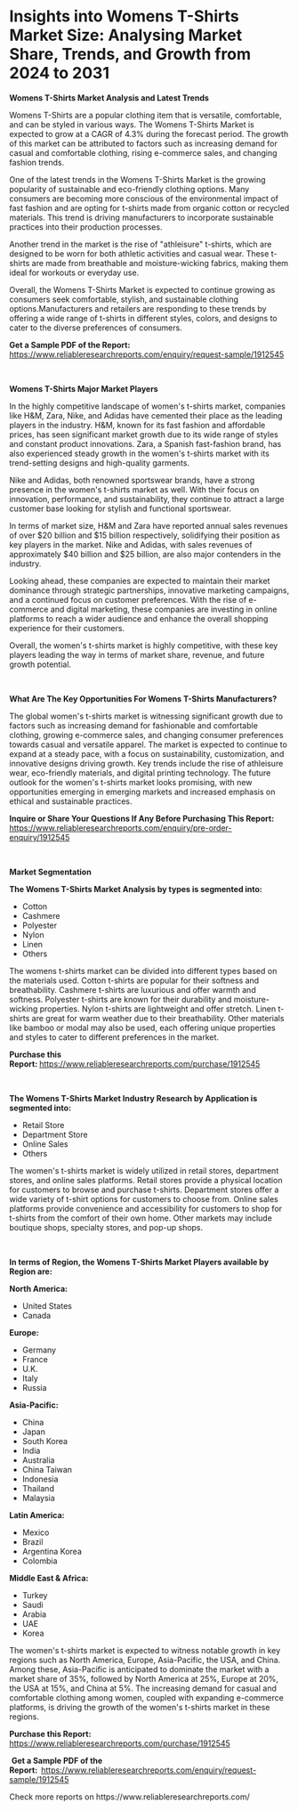 <p><h1>Insights into Womens T-Shirts Market Size: Analysing Market Share, Trends, and Growth from 2024 to 2031</h1></p><p><strong>Womens T-Shirts Market Analysis and Latest Trends</strong></p>
<p><p>Womens T-Shirts are a popular clothing item that is versatile, comfortable, and can be styled in various ways. The Womens T-Shirts Market is expected to grow at a CAGR of 4.3% during the forecast period. The growth of this market can be attributed to factors such as increasing demand for casual and comfortable clothing, rising e-commerce sales, and changing fashion trends.</p><p>One of the latest trends in the Womens T-Shirts Market is the growing popularity of sustainable and eco-friendly clothing options. Many consumers are becoming more conscious of the environmental impact of fast fashion and are opting for t-shirts made from organic cotton or recycled materials. This trend is driving manufacturers to incorporate sustainable practices into their production processes.</p><p>Another trend in the market is the rise of "athleisure" t-shirts, which are designed to be worn for both athletic activities and casual wear. These t-shirts are made from breathable and moisture-wicking fabrics, making them ideal for workouts or everyday use.</p><p>Overall, the Womens T-Shirts Market is expected to continue growing as consumers seek comfortable, stylish, and sustainable clothing options.Manufacturers and retailers are responding to these trends by offering a wide range of t-shirts in different styles, colors, and designs to cater to the diverse preferences of consumers.</p></p>
<p><strong>Get a Sample PDF of the Report:&nbsp;</strong> <a href="https://www.reliableresearchreports.com/enquiry/request-sample/1912545">https://www.reliableresearchreports.com/enquiry/request-sample/1912545</a></p>
<p>&nbsp;</p>
<p><strong>Womens T-Shirts Major Market Players</strong></p>
<p><p>In the highly competitive landscape of women's t-shirts market, companies like H&M, Zara, Nike, and Adidas have cemented their place as the leading players in the industry. H&M, known for its fast fashion and affordable prices, has seen significant market growth due to its wide range of styles and constant product innovations. Zara, a Spanish fast-fashion brand, has also experienced steady growth in the women's t-shirts market with its trend-setting designs and high-quality garments.</p><p>Nike and Adidas, both renowned sportswear brands, have a strong presence in the women's t-shirts market as well. With their focus on innovation, performance, and sustainability, they continue to attract a large customer base looking for stylish and functional sportswear.</p><p>In terms of market size, H&M and Zara have reported annual sales revenues of over $20 billion and $15 billion respectively, solidifying their position as key players in the market. Nike and Adidas, with sales revenues of approximately $40 billion and $25 billion, are also major contenders in the industry.</p><p>Looking ahead, these companies are expected to maintain their market dominance through strategic partnerships, innovative marketing campaigns, and a continued focus on customer preferences. With the rise of e-commerce and digital marketing, these companies are investing in online platforms to reach a wider audience and enhance the overall shopping experience for their customers.</p><p>Overall, the women's t-shirts market is highly competitive, with these key players leading the way in terms of market share, revenue, and future growth potential.</p></p>
<p>&nbsp;</p>
<p><strong>What Are The Key Opportunities For Womens T-Shirts Manufacturers?</strong></p>
<p><p>The global women's t-shirts market is witnessing significant growth due to factors such as increasing demand for fashionable and comfortable clothing, growing e-commerce sales, and changing consumer preferences towards casual and versatile apparel. The market is expected to continue to expand at a steady pace, with a focus on sustainability, customization, and innovative designs driving growth. Key trends include the rise of athleisure wear, eco-friendly materials, and digital printing technology. The future outlook for the women's t-shirts market looks promising, with new opportunities emerging in emerging markets and increased emphasis on ethical and sustainable practices.</p></p>
<p><strong>Inquire or Share Your Questions If Any Before Purchasing This Report:</strong> <a href="https://www.reliableresearchreports.com/enquiry/pre-order-enquiry/1912545">https://www.reliableresearchreports.com/enquiry/pre-order-enquiry/1912545</a></p>
<p>&nbsp;</p>
<p><strong>Market Segmentation</strong></p>
<p><strong>The Womens T-Shirts Market Analysis by types is segmented into:</strong></p>
<p><ul><li>Cotton</li><li>Cashmere</li><li>Polyester</li><li>Nylon</li><li>Linen</li><li>Others</li></ul></p>
<p><p>The womens t-shirts market can be divided into different types based on the materials used. Cotton t-shirts are popular for their softness and breathability. Cashmere t-shirts are luxurious and offer warmth and softness. Polyester t-shirts are known for their durability and moisture-wicking properties. Nylon t-shirts are lightweight and offer stretch. Linen t-shirts are great for warm weather due to their breathability. Other materials like bamboo or modal may also be used, each offering unique properties and styles to cater to different preferences in the market.</p></p>
<p><strong>Purchase this Report:&nbsp;</strong><a href="https://www.reliableresearchreports.com/purchase/1912545">https://www.reliableresearchreports.com/purchase/1912545</a></p>
<p>&nbsp;</p>
<p><strong>The Womens T-Shirts Market Industry Research by Application is segmented into:</strong></p>
<p><ul><li>Retail Store</li><li>Department Store</li><li>Online Sales</li><li>Others</li></ul></p>
<p><p>The women's t-shirts market is widely utilized in retail stores, department stores, and online sales platforms. Retail stores provide a physical location for customers to browse and purchase t-shirts. Department stores offer a wide variety of t-shirt options for customers to choose from. Online sales platforms provide convenience and accessibility for customers to shop for t-shirts from the comfort of their own home. Other markets may include boutique shops, specialty stores, and pop-up shops.</p></p>
<p>&nbsp;</p>
<p><strong>In terms of Region, the Womens T-Shirts Market Players available by Region are:</strong></p>
<p>
    <p> <strong> North America: </strong>
        <ul>
            <li>United States</li>
            <li>Canada</li>
        </ul>
        </p> 
    <p> <strong> Europe: </strong>
        <ul>
            <li>Germany</li>
            <li>France</li>
            <li>U.K.</li>
            <li>Italy</li>
            <li>Russia</li>
        </ul>
        </p> 
    <p> <strong> Asia-Pacific: </strong>
        <ul>
            <li>China</li>
            <li>Japan</li>
            <li>South Korea</li>
            <li>India</li>
            <li>Australia</li>
            <li>China Taiwan</li>
            <li>Indonesia</li>
            <li>Thailand</li>
            <li>Malaysia</li>
        </ul>
        </p> 
    <p> <strong> Latin America: </strong>
        <ul>
            <li>Mexico</li>
            <li>Brazil</li>
            <li>Argentina Korea</li>
            <li>Colombia</li>
        </ul>
        </p> 
    <p> <strong> Middle East & Africa: </strong>
        <ul>
            <li>Turkey</li>
            <li>Saudi</li>
            <li>Arabia</li>
            <li>UAE</li>
            <li>Korea</li>
        </ul>
    </p>
    </p>
<p><p>The women's t-shirts market is expected to witness notable growth in key regions such as North America, Europe, Asia-Pacific, the USA, and China. Among these, Asia-Pacific is anticipated to dominate the market with a market share of 35%, followed by North America at 25%, Europe at 20%, the USA at 15%, and China at 5%. The increasing demand for casual and comfortable clothing among women, coupled with expanding e-commerce platforms, is driving the growth of the women's t-shirts market in these regions.</p></p>
<p><strong>Purchase this Report: </strong><a href="https://www.reliableresearchreports.com/purchase/1912545">https://www.reliableresearchreports.com/purchase/1912545</a></p>
<p>&nbsp;<strong>Get a Sample PDF of the Report:&nbsp;&nbsp;</strong><a href="https://www.reliableresearchreports.com/enquiry/request-sample/1912545">https://www.reliableresearchreports.com/enquiry/request-sample/1912545</a></p>
<p><strong></strong></p>
<p>Check more reports on https://www.reliableresearchreports.com/</p>